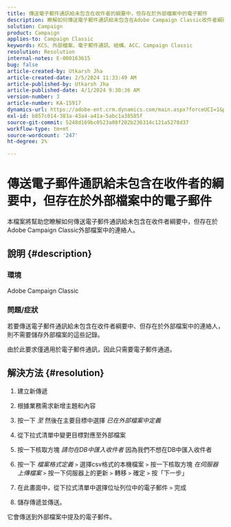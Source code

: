 ```yaml
---
title: 傳送電子郵件通訊給未包含在收件者的綱要中，但存在於外部檔案中的電子郵件
description: 瞭解如何傳送電子郵件通訊給未包含在Adobe Campaign Classic收件者綱要中的連絡人。
solution: Campaign
product: Campaign
applies-to: Campaign Classic
keywords: KCS、外部檔案、電子郵件通訊、結構、ACC、Campaign Classic
resolution: Resolution
internal-notes: E-000163615
bug: false
article-created-by: Utkarsh Jha
article-created-date: 2/5/2024 11:33:49 AM
article-published-by: Utkarsh Jha
article-published-date: 4/1/2024 9:30:36 AM
version-number: 3
article-number: KA-15917
dynamics-url: https://adobe-ent.crm.dynamics.com/main.aspx?forceUCI=1&pagetype=entityrecord&etn=knowledgearticle&id=2d30ec6d-1ac4-ee11-9079-6045bd0065f9
exl-id: b857c014-383a-43a4-a41a-5abc1a38585f
source-git-commit: 5248d169bc0523a08f202b236314c121a5278d37
workflow-type: tm+mt
source-wordcount: '247'
ht-degree: 2%

---
```


# 傳送電子郵件通訊給未包含在收件者的綱要中，但存在於外部檔案中的電子郵件


本檔案將幫助您瞭解如何傳送電子郵件通訊給未包含在收件者綱要中，但存在於Adobe Campaign Classic外部檔案中的連絡人。

## 說明 {#description}


### <b>環境</b>

Adobe Campaign Classic



### 問題/症狀

若要傳送電子郵件通訊給未包含在收件者綱要中、但存在於外部檔案中的連絡人，則不需要儲存外部檔案的這些記錄。

由於此要求僅適用於電子郵件通訊，因此只需要電子郵件通道。


## 解決方法 {#resolution}


1. 建立新傳遞


2. 根據業務需求新增主題和內容


3. 按一下 *至* 然後在主要目標中選擇 *已在外部檔案中定義*


4. 從下拉式清單中變更目標對應至外部檔案


5. 按一下核取方塊 *請勿在DB中匯入收件者* 因為我們不想在DB中匯入收件者


6. 按一下 *檔案格式定義* `>`  選擇csv格式的本機檔案 `>`  按一下核取方塊 *在伺服器上傳檔案* `>`  按一下伺服器上的更新 `>`  轉移 `>`  確定 `>`  按「下一步」


7. 在此畫面中，從下拉式清單中選擇位址列位中的電子郵件 `>`  完成


8. 儲存傳遞並傳送。




它會傳送到外部檔案中提及的電子郵件。
